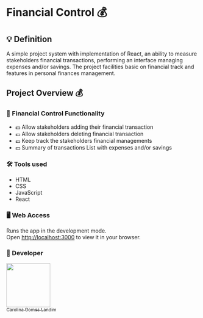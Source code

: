 # Financial Control 💰

## 💡 Definition 

A simple project system with implementation of React, an ability to measure stakeholders financial transactions, performing an interface managing expenses and/or savings. The project facilities basic on financial track and features in personal finances management.

## Project Overview 💰

### 🎯 Financial Control Functionality

- 💵 Allow stakeholders adding their financial transaction
- 💶 Allow stakeholders deleting financial transaction
- 💷 Keep track the stakeholders financial managements
- 💴 Summary of transactions List with expenses and/or savings

### 🛠️ Tools used

- HTML
- CSS
- JavaScript
- React

### 🖥️ Web Access

Runs the app in the development mode.\
Open [http://localhost:3000](http://localhost:3000) to view it in your browser.


### 📖 Developer

 [<img src="https://avatars.githubusercontent.com/u/83533485?v=4" width=115><br><sub>Carolina Gomes Landim</sub>](https://github.com/Carolina995) 

